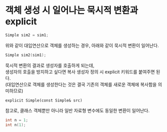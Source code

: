 # 객체 생성 시 일어나는 묵시적 변환과 explicit

```cpp
Simple sim2 = sim1;
```
위와 같이 대입연산으로 객체를 생성하는 경우, 아래와 같이 묵시적 변환이 일어난다.
```cpp
Simple sim2(sim1);
```
묵시적 변환의 결과로 생성자를 호출하게 되는데,  
생성자의 호출을 방지하고 싶다면 복사 생성자 정의 시 explicit 키워드를 붙여주면 된다.  
(대입연산으로 객체를 생성한다는 것은 결국 기존의 객체를 새로운 객체에 복사함을 의미하므로)  
```
explicit Simple(const Simple& src)
```

참고로, 클래스 객체뿐만 아니라 일반 자료형 변수에도 동일한 변환이 일어난다.
```cpp
int n = 1;
int n(1);
```
